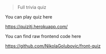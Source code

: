 > Full trivia quiz

You can play quiz here

https://quizitj.herokuapp.com/

You can find raw frontend code here

https://github.com/NikolaGolubovic/front-quiz
